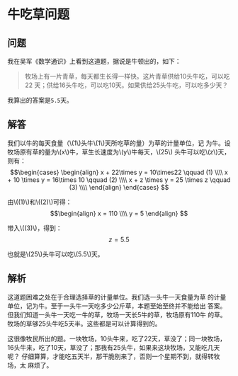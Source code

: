 # 牛吃草问题

## 问题

我在吴军《数学通识》上看到这道题，据说是牛顿出的，如下：

> 牧场上有一片青草，每天都生长得一样快。这片青草供给10头牛吃，可以吃22
> 天；供给16头牛吃，可以吃10天。如果供给25头牛吃，可以吃多少天？

我算出的答案是`5.5`天。

## 解答

我们以牛的每天食量（\\(1\\)头牛\\(1\\)天所吃草的量）为草的计量单位，记
为牛。设牧场原有草的量为\\(x\\)牛，草生长速度为\\(y\\)牛每天，\\(25\\)
头牛可以吃\\(z\\)天，则有：$$\begin{cases} \begin{align} x + 22\times
y = 10\times22 \qquad (1) \\\\ x + 10 \times y = 16\times 10 \qquad
(2) \\\\ x + z \times y = 25 \times z \qquad (3) \\\\ \end{align}
\end{cases} $$

由\\((1)\\)和\\((2)\\)可得：
$$\begin{align}
x = 110 \\\\
y = 5
\end{align}
$$

带入\\((3)\\)，得到：
$$ z = 5.5 $$

也就是\\(25\\)头牛可以吃\\(5.5\\)天。

## 解析

这道题困难之处在于合理选择草的计量单位。我们选一头牛一天食量为草
的计量单位，记为牛。至于一头牛一天吃多少公斤草，本题至始至终并不能给出
答案。但我们知道一头牛一天吃一牛的草，牧场一天长5牛的草，牧场原有110牛
的草。牧场的草够25头牛吃5天半。这些都是可以计算得到的。

这很像牧民所出的题。一块牧场，10头牛来，吃了22天，草没了；同一块牧场，
16头牛来，吃了10天，草没了；那我有25头牛，如果来这块牧场，又能吃几天呢？
仔细算算，才能吃五天半，那干脆别来了，否则一个星期不到，就得转牧场，太
麻烦了。
